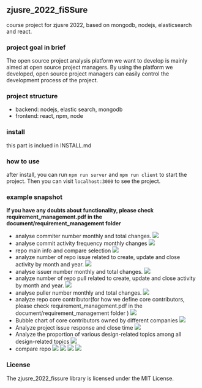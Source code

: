 ## zjusre_2022_fiSSure
course project for zjusre 2022, based on mongodb, nodejs, elasticsearch and react.

### project goal in brief
The open source project analysis platform we want to develop is mainly aimed at open source project managers. By using the platform we developed, open source project managers can easily control the development process of the project.

### project structure
- backend: nodejs, elastic search, mongodb
- frontend: react, npm, node

### install
this part is inclued in INSTALL.md

### how to use
after install, you can run `npm run server` and `npm run client` to start the project. Then you can visit `localhost:3000` to see the project.


### example snapshot
**If you have any doubts about functionality, please  check requirement_management.pdf in the document/requirement_management folder**
- analyse commiter number monthly and total changes.
  ![](https://hutao-image-bed.oss-cn-hangzhou.aliyuncs.com/uPic/jkgMPz.png)
- analyse commit activity frequency monthly changes
  ![](https://hutao-image-bed.oss-cn-hangzhou.aliyuncs.com/uPic/YzWB0f.png)
- repo main info and compare selection
  ![](https://hutao-image-bed.oss-cn-hangzhou.aliyuncs.com/uPic/nXnmIm.png)
- analyze number of repo issue related to create, update and close activity by month and year.
  ![](https://hutao-image-bed.oss-cn-hangzhou.aliyuncs.com/uPic/LhV06X.png)
- analyse issuer number monthly and total changes.
  ![](https://hutao-image-bed.oss-cn-hangzhou.aliyuncs.com/uPic/MkWFIl.png)
- analyze number of repo pull related to create, update and close activity by month and year.
  ![](https://hutao-image-bed.oss-cn-hangzhou.aliyuncs.com/uPic/LhV06X.png)
- analyse puller number monthly and total changes.
  ![](https://hutao-image-bed.oss-cn-hangzhou.aliyuncs.com/uPic/eb7B4j.png)
- analyze repo core contributor(for how we define core contributors, please check requirement_management.pdf in the document/requirement_management folder )
  ![](https://hutao-image-bed.oss-cn-hangzhou.aliyuncs.com/uPic/OWncQU.png)
- Bubble chart of core contributors owned by different companies
  ![](
https://hutao-image-bed.oss-cn-hangzhou.aliyuncs.com/uPic/ksk5OX.png)
- Analyze project issue response and close time
  ![](https://hutao-image-bed.oss-cn-hangzhou.aliyuncs.com/uPic/XORUTl.png)
- Analyze the proportion of various design-related topics among all design-related topics
  ![](https://hutao-image-bed.oss-cn-hangzhou.aliyuncs.com/uPic/sMY83F.png)
- compare repo
  ![](https://hutao-image-bed.oss-cn-hangzhou.aliyuncs.com/uPic/EQymyz.png)
  ![](https://hutao-image-bed.oss-cn-hangzhou.aliyuncs.com/uPic/ajjgCI.png)
  ![](https://hutao-image-bed.oss-cn-hangzhou.aliyuncs.com/uPic/frX6sT.png)
  ![](https://hutao-image-bed.oss-cn-hangzhou.aliyuncs.com/uPic/SoXFil.png)
### License

The zjusre_2022_fissure library is licensed under the MIT License.